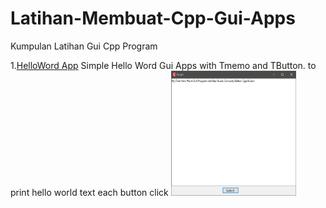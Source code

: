 # Latihan-Membuat-Cpp-Gui-Apps
Kumpulan Latihan Gui Cpp Program

1.[HelloWord App](https://github.com/randyprimaputra/Latihan-Membuat-Cpp-Gui-Apps/blob/9c28b547fa6f4dec1279d923ee621d37545448a3/HelloWorld/Win32/Debug/Project1.exe)
Simple Hello Word Gui Apps with Tmemo and TButton. to print hello world text each button click
<img alt = "Hello Word App" src = "https://github.com/randyprimaputra/Latihan-Membuat-Cpp-Gui-Apps/blob/d17dbbd1b8067548f7b69c4f0ecf7cc6fc06ef0e/Images/HelloWorld.PNG" width="200" height="200"/>
